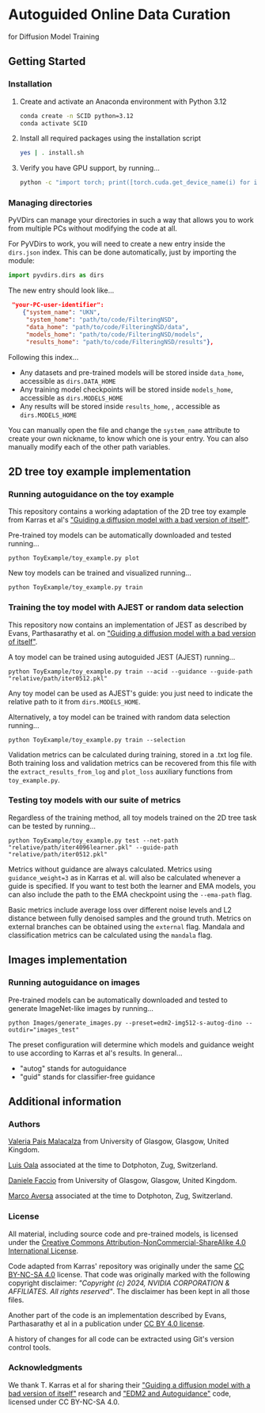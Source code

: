 # Autoguided Online Data Curation 
for Diffusion Model Training

## Getting Started

### Installation

1. Create and activate an Anaconda environment with Python 3.12

    ```bash
    conda create -n SCID python=3.12
    conda activate SCID
    ```

2. Install all required packages using the installation script
    
    ```bash
    yes | . install.sh
    ```

3. Verify you have GPU support, by running...

    ```bash
    python -c "import torch; print([torch.cuda.get_device_name(i) for i in range(torch.cuda.device_count())])"
    ```

### Managing directories

PyVDirs can manage your directories in such a way that allows you to work from multiple PCs without modifying the code at all.

For PyVDirs to work, you will need to create a new entry inside the `dirs.json` index. This can be done automatically, just by importing the module:

```python
import pyvdirs.dirs as dirs
```

The new entry should look like...

```json
 "your-PC-user-identifier": 
    {"system_name": "UKN", 
     "system_home": "path/to/code/FilteringNSD", 
     "data_home": "path/to/code/FilteringNSD/data", 
     "models_home": "path/to/code/FilteringNSD/models", 
     "results_home": "path/to/code/FilteringNSD/results"}, 
```

Following this index...
- Any datasets and pre-trained models will be stored inside `data_home`, accessible as `dirs.DATA_HOME`
- Any training model checkpoints will be stored inside `models_home`, accessible as `dirs.MODELS_HOME`
- Any results will be stored inside `results_home`, , accessible as `dirs.MODELS_HOME`

You can manually open the file and change the `system_name` attribute to create your own nickname, to know which one is your entry. You can also manually modify each of the other path variables.

## 2D tree toy example implementation

### Running autoguidance on the toy example

This repository contains a working adaptation of the 2D tree toy example from Karras et al's ["Guiding a diffusion model with a bad version of itself"](https://arxiv.org/abs/2406.02507).

Pre-trained toy models can be automatically downloaded and tested running...

```
python ToyExample/toy_example.py plot
```

New toy models can be trained and visualized running...

```
python ToyExample/toy_example.py train
```

### Training the toy model with AJEST or random data selection

This repository now contains an implementation of JEST as described by Evans, Parthasarathy et al. on ["Guiding a diffusion model with a bad version of itself"](https://arxiv.org/abs/2406.17711).

A toy model can be trained using autoguided JEST (AJEST) running...

```
python ToyExample/toy_example.py train --acid --guidance --guide-path "relative/path/iter0512.pkl"
```

Any toy model can be used as AJEST's guide: you just need to indicate the relative path to it from `dirs.MODELS_HOME`.

Alternatively, a toy model can be trained with random data selection running...

```
python ToyExample/toy_example.py train --selection
```

Validation metrics can be calculated during training, stored in a .txt log file. Both training loss and validation metrics can be recovered from this file with the `extract_results_from_log` and `plot_loss` auxiliary functions from `toy_example.py`.

### Testing toy models with our suite of metrics

Regardless of the training method, all toy models trained on the 2D tree task can be tested by running...

```
python ToyExample/toy_example.py test --net-path "relative/path/iter4096learner.pkl" --guide-path "relative/path/iter0512.pkl"
```

Metrics without guidance are always calculated. Metrics using `guidance_weight=3` as in Karras et al. will also be calculated whenever a guide is specified. If you want to test both the learner and EMA models, you can also include the path to the EMA checkpoint using the `--ema-path` flag.

Basic metrics include average loss over different noise levels and L2 distance between fully denoised samples and the ground truth. Metrics on external branches can be obtained using the `external` flag. Mandala and classification metrics can be calculated using the `mandala` flag.

## Images implementation

### Running autoguidance on images

Pre-trained models can be automatically downloaded and tested to generate ImageNet-like images by running...

```
python Images/generate_images.py --preset=edm2-img512-s-autog-dino --outdir="images_test"
```

The preset configuration will determine which models and guidance weight to use according to Karras et al's results. In general...
- "autog" stands for autoguidance
- "guid" stands for classifier-free guidance

## Additional information

### Authors

[Valeria Pais Malacalza](v.pais-malacalza.1@research.gla.ac.uk) from University of Glasgow, Glasgow, United Kingdom.

[Luis Oala](luis.oala@dotphoton.com) associated at the time to Dotphoton, Zug, Switzerland.

[Daniele Faccio](daniele.faccio@glasgow.ac.uk) from University of Glasgow, Glasgow, United Kingdom.

[Marco Aversa](marco.aversa@outlook.com) associated at the time to Dotphoton, Zug, Switzerland.

### License

All material, including source code and pre-trained models, is licensed under the [Creative Commons Attribution-NonCommercial-ShareAlike 4.0 International License](http://creativecommons.org/licenses/by-nc-sa/4.0/).

Code adapted from Karras' repository was originally under the same [CC BY-NC-SA 4.0](http://creativecommons.org/licenses/by-nc-sa/4.0/) license. That code was originally marked with the following copyright disclaimer: _"Copyright (c) 2024, NVIDIA CORPORATION & AFFILIATES. All rights reserved"_. The disclaimer has been kept in all those files.

Another part of the code is an implementation described by Evans, Parthasarathy et al in a publication under [CC BY 4.0 license](https://creativecommons.org/licenses/by/4.0/).

A history of changes for all code can be extracted using Git's version control tools.

### Acknowledgments

We thank T. Karras et al for sharing their ["Guiding a diffusion model with a bad version of itself"](https://arxiv.org/abs/2406.02507) research and ["EDM2 and Autoguidance"](https://github.com/NVlabs/edm2) code, licensed under CC BY-NC-SA 4.0.